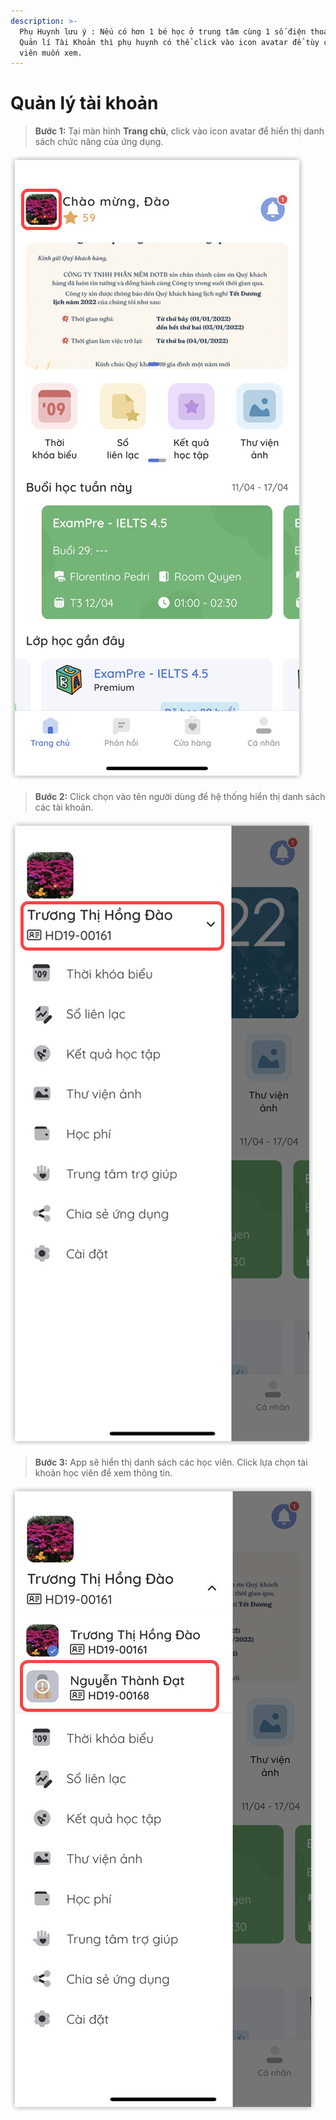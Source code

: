 ```yaml
---
description: >-
  Phụ Huynh lưu ý : Nếu có hơn 1 bé học ở trung tâm cùng 1 số điện thoại thì mục
  Quản lí Tài Khoản thì phụ huynh có thể click vào icon avatar để tùy chọn học
  viên muốn xem.
---
```


# Quản lý tài khoản

> **Bước 1:** Tại màn hình **Trang chủ**, click vào icon avatar để hiển thị danh sách chức năng của ứng dụng.

![](<../.gitbook/assets/5 (4).jpg>)

> **Bước 2:** Click chọn vào tên người dùng để hệ thống hiển thị danh sách các tài khoản.

![](<../.gitbook/assets/4 (4).jpg>)

> **Bước 3:** App sẽ hiển thị danh sách các học viên. Click lựa chọn tài khoản học viên để xem thông tin.

![](<../.gitbook/assets/6 (3).jpg>)

